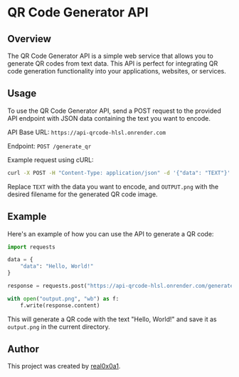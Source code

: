# QR Code Generator API

## Overview

The QR Code Generator API is a simple web service that allows you to generate QR codes from text data. This API is perfect for integrating QR code generation functionality into your applications, websites, or services.

## Usage

To use the QR Code Generator API, send a POST request to the provided API endpoint with JSON data containing the text you want to encode.

API Base URL: `https://api-qrcode-hlsl.onrender.com`

Endpoint: `POST /generate_qr`

Example request using cURL:

```bash
curl -X POST -H "Content-Type: application/json" -d '{"data": "TEXT"}' https://api-qrcode-hlsl.onrender.com/generate_qr --output OUTPUT.png
```

Replace `TEXT` with the data you want to encode, and `OUTPUT.png` with the desired filename for the generated QR code image.

## Example

Here's an example of how you can use the API to generate a QR code:

```python
import requests

data = {
    "data": "Hello, World!"
}

response = requests.post("https://api-qrcode-hlsl.onrender.com/generate_qr", json=data)

with open("output.png", "wb") as f:
    f.write(response.content)
```

This will generate a QR code with the text "Hello, World!" and save it as `output.png` in the current directory.

## Author

This project was created by [real0x0a1](https://github.com/real0x0a1).
